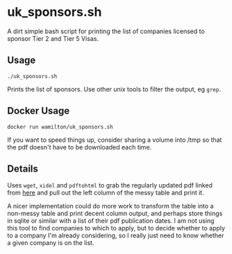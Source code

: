 # uk_sponsors.sh

A dirt simple bash script for printing the list of companies licensed to sponsor
Tier 2 and Tier 5 Visas.

## Usage

```
./uk_sponsors.sh
```

Prints the list of sponsors. Use other unix tools to filter the output, eg `grep`.

## Docker Usage

```
docker run wamilton/uk_sponsors.sh
```

If you want to speed things up, consider sharing a volume into /tmp so that the
pdf doesn't have to be downloaded each time.

## Details

Uses `wget`, `xidel` and `pdftohtml` to grab the regularly updated pdf linked
from [here][1] and pull out the left column of the messy table and print it.

A nicer implementation could do more work to transform the table into
a non-messy table and print decent column output, and perhaps store things in
sqlite or similar with a list of their pdf publication dates. I am not using
this tool to find companies to which to apply, but to decide whether to apply to
a company I'm already considering, so I really just need to know whether a given
company is on the list.

[1]:
https://www.gov.uk/government/publications/register-of-licensed-sponsors-workers
"UK Register of Licensed Sponsors"
